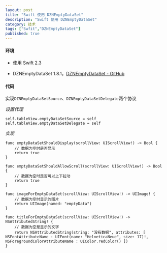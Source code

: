 ```yaml
---
layout: post
title: "Swift 使用 DZNEmptyDataSet"
description: "Swift 使用 DZNEmptyDataSet"
category: 技术
tags: ["Swfit","DZNEmptyDataSet"]
published: true
---
```


#### 环境 ####

*	使用 Swift 2.3

*	DZNEmptyDataSet 1.8.1，[DZNEmptyDataSet - GitHub](https://github.com/dzenbot/DZNEmptyDataSet)

#### 代码 ####

实现`DZNEmptyDataSetSource`、`DZNEmptyDataSetDelegate`两个协议

*设置代理*

<pre><code class="language-swift">self.tableView.emptyDataSetSource = self
self.tableView.emptyDataSetDelegate = self
</code></pre>

*实现*

<pre><code class="language-swift">func emptyDataSetShouldDisplay(scrollView: UIScrollView!) -> Bool {
	// 数据为空时是否显示
    return true
}

func emptyDataSetShouldAllowScroll(scrollView: UIScrollView!) -> Bool {
	// 数据为空时是否可以上下拉动
    return true
}

func imageForEmptyDataSet(scrollView: UIScrollView!) -> UIImage! {
	// 数据为空时显示的图片
    return UIImage(named: "emptyData")
}

func titleForEmptyDataSet(scrollView: UIScrollView!) -> NSAttributedString! {
	// 数据为空是显示的文字
    return NSAttributedString(string: "没有数据", attributes: [ NSFontAttributeName : UIFont(name: "HelveticaNeue", size: 17)!, NSForegroundColorAttributeName : UIColor.redColor() ])
}
</code></pre>